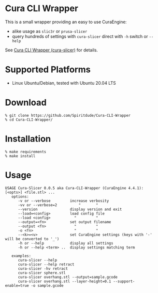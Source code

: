 # Cura CLI Wrapper

This is a small wrapper providing an easy to use CuraEngine:
- alike usage as `slic3r` or `prusa-slicer`
- query hundreds of settings with `cura-slicer` direct with `-h` switch or `--help`

See [Cura CLI Wrapper (cura-slicer)](https://xyzdims.com/2021/03/24/3d-printing-cura-cli-wrapper-cura-slicer/) for details.

# Supported Platforms
- Linux Ubuntu/Debian, tested with Ubuntu 20.04 LTS

# Download
```
% git clone https://github.com/Spiritdude/Cura-CLI-Wrapper
% cd Cura-CLI-Wrapper/
```

# Installation
```
% make requirements
% make install
```

# Usage
```
USAGE Cura-Slicer 0.0.5 aka Cura-CLI-Wrapper (CuraEngine 4.4.1): [<opts>] <file.stl> ...
   options:
      -v or --verbose         increase verbosity
      -vv or --verbose=2          "       "
      --version               display version and exit
      --load=<config>         load config file
      --load <config>           "         "
      --output=<fn>           set output filename
      --output <fn>             "         "
      -o <fn>                   "         "
      --<k>=<v>               set CuraEngine settings (keys with '-' will be converted to '_')
      -h or --help            display all settings
      -h or --help <term> ..  display settings matching term

   examples:
      cura-slicer --help
      cura-slicer --help retract
      cura-slicer -hv retract 
      cura-slicer sphere.stl
      cura-slicer overhang.stl --output=sample.gcode
      cura-slicer overhang.stl --layer-height=0.1 --support-enable=true -o sample.gcode

```

